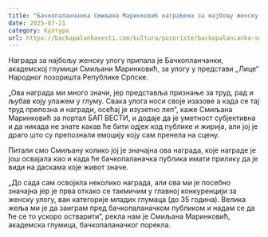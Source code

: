 ```yaml
---
title: "Бачкопаланчанка Смиљана Маринковић награђена за најбољу женску улогу"
date: 2025-07-21
category: Култура
url: https://backapalankavesti.com/kultura/pozoriste/backopalancanka-smiljana-marinkovic-nagradjena-za-najbolju-zensku-ulogu/
---
```


Награда за најбољу женску улогу припала је Бачкопланчанки, академској глумици Смиљани Маринковић, за улогу у представи „Лице“ Народног позоришта Републике Српске.

„Ова награда ми много значи, јер представља признање за труд, рад и љубав коју улажем у глуму. Свака улога носи своје изазове а када се тај труд препозна и награди, осећај је изузетно леп“, каже Смиљана Маринковић за портал БАП ВЕСТИ, и додаје да је уметност субјективна и да никада не знате какав ће бити одјек код публике и жирија, али јој је драго што су препознали емоцију коју сам пренела на сцену.

Питали смо Смиљану колико јој је значајна ова награда, које награде је још освајала као и када ће бачкопаланачка публика имати прилику да је види на даскама које живот значе.

„До сада сам освојила неколико награда, али ова ми је посебно значајна јер је прва откако се такмичим у главној конкуренцији за женску улогу, ван категорије младих глумаца (до 35 година). Велика жеља ми је да заиграм пред бачкопаланачком публиком и надам се да ће се то ускоро остварити“, рекла нам је Смиљана Маринковић, академска глумица, бачкопаланачког порекла.
